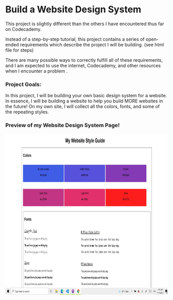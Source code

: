 <h1> Build a Website Design System </h1>

<p>This project is slightly different than the others I have encountered thus far on Codecademy.<p>
<p>Instead of a step-by-step tutorial, this project contains a series of open-ended requirements which describe the project I will be building. (see html file for steps)</p>
<p>There are many possible ways to correctly fulfill all of these requirements, and I am expected to use the internet, Codecademy, and other resources when I encounter a problem .</p>

<h3>Project Goals:</h3>
<p>In this project, I will be building your own basic design system for a website. In essence, I will be building a website to help you build MORE websites in the future! On my own site, I will collect all the colors, fonts, and some of the repeating styles.</p>


<h3>Preview of my Website Design System Page!</h3>
<img src="websiteStyleGuide.JPG" alt="" width=550px height=500px>
